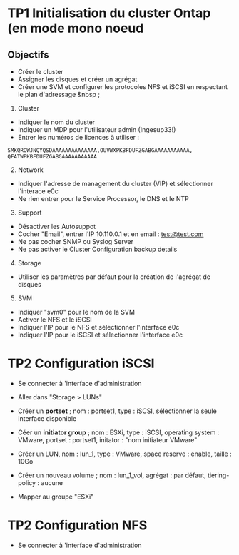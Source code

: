 # TP1 Initialisation du cluster Ontap (en mode mono noeud

## Objectifs
* Créer le cluster
* Assigner les disques et créer un agrégat
* Créer une SVM et configurer les protocoles NFS et iSCSI en respectant le plan d'adressage
&nbsp  ; 

1. Cluster
- Indiquer le nom du cluster
- Indiquer un MDP pour l'utilisateur admin (Ingesup33!)
- Entrer les numéros de licences à utiliser :
```
SMKQROWJNQYQSDAAAAAAAAAAAAAA,OUVWXPKBFDUFZGABGAAAAAAAAAAA,
QFATWPKBFDUFZGABGAAAAAAAAAAA
```


2. Network
- Indiquer l'adresse de management du cluster (VIP) et sélectionner l'interace e0c
- Ne rien entrer pour le Service Processor, le DNS et le NTP


3. Support
- Désactiver les Autosuppot
- Cocher "Email", entrer l'IP 10.110.0.1 et en email : test@test.com
- Ne pas cocher SNMP ou Syslog Server
- Ne pas activer le Cluster Configuration backup details


4. Storage
- Utiliser les paramètres par défaut pour la création de l'agrégat de disques


5. SVM
- Indiquer "svm0" pour le nom de la SVM
- Activer le NFS et le iSCSI
- Indiquer l'IP pour le NFS et sélectionner l'interface e0c
- Indiquer l'IP pour le iSCSI et sélectionner l'interface e0c
&nbsp;&nbsp;

# TP2 Configuration iSCSI

* Se connecter à 'interface d'administration
* Aller dans "Storage > LUNs"
* Créer un **portset** ; nom : portset1, type : iSCSI, sélectionner la seule interface disponible
* Céer un **initiator group** ;  nom : ESXi, type : iSCSI, operating system : VMware, portset : portset1, initator : "nom initiateur VMware"


* Créer un LUN, nom : lun_1, type : VMware, space reserve : enable, taille : 10Go
* Créer un nouveau volume ; nom : lun_1_vol, agrégat : par défaut, tiering-policy : aucune
* Mapper au groupe "ESXi"


# TP2 Configuration NFS

* Se connecter à 'interface d'administration
